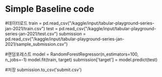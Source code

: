 # Simple Baseline code 

#데이터로드
train = pd.read_csv("/kaggle/input/tabular-playground-series-jan-2021/train.csv")
test = pd.read_csv("/kaggle/input/tabular-playground-series-jan-2021/test.csv")
submission = pd.read_csv("/kaggle/input/tabular-playground-series-jan-2021/sample_submission.csv")

#랜덤포레스트
model = RandomForestRegressor(n_estimators=100, n_jobs=-1)
model.fit(train, target)
submission['target'] = model.predict(test)

#저장
submission.to_csv('submit.csv') 
